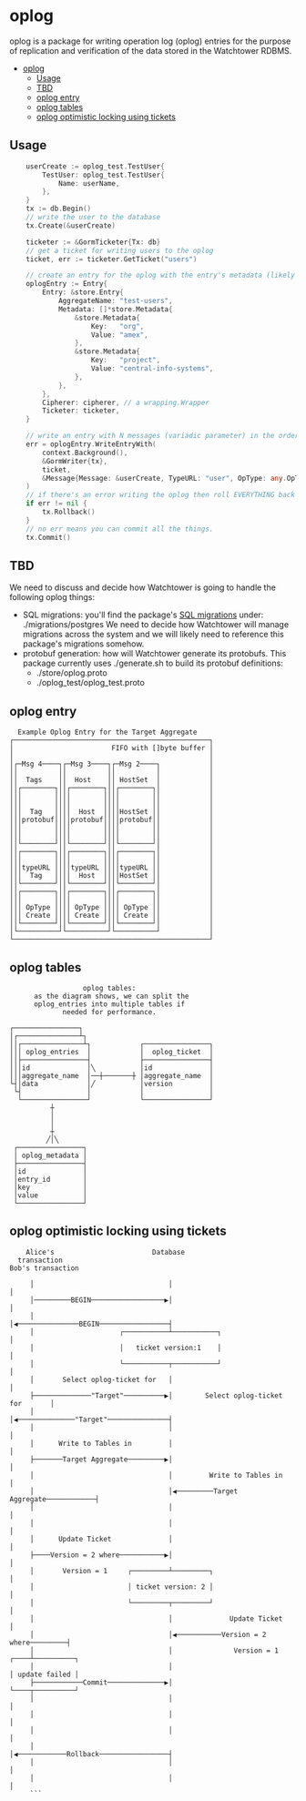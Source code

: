 # oplog 

oplog is a package for writing operation log (oplog) entries for the purpose of replication and verification of the data stored in the Watchtower RDBMS. 

- [oplog](#oplog)
  - [Usage](#usage)
  - [TBD](#tbd)
  - [oplog entry](#oplog-entry)
  - [oplog tables](#oplog-tables)
  - [oplog optimistic locking using tickets](#oplog-optimistic-locking-using-tickets)
## Usage
```go
    userCreate := oplog_test.TestUser{
		TestUser: oplog_test.TestUser{
			Name: userName,
		},
	}
    tx := db.Begin()
    // write the user to the database
    tx.Create(&userCreate)

	ticketer := &GormTicketer{Tx: db}
    // get a ticket for writing users to the oplog
	ticket, err := ticketer.GetTicket("users")

    // create an entry for the oplog with the entry's metadata (likely the entry's Scope)
	oplogEntry := Entry{
		Entry: &store.Entry{
			AggregateName: "test-users",
			Metadata: []*store.Metadata{
				&store.Metadata{
					Key:   "org",
					Value: "amex",
				},
				&store.Metadata{
					Key:   "project",
					Value: "central-info-systems",
				},
			},
		},
		Cipherer: cipherer, // a wrapping.Wrapper
		Ticketer: ticketer, 
	}

    // write an entry with N messages (variadic parameter) in the order they were sent to the database 
	err = oplogEntry.WriteEntryWith(
        context.Background(), 
        &GormWriter{tx}, 
        ticket,
        &Message{Message: &userCreate, TypeURL: "user", OpType: any.OpType_CreateOp},
    )
    // if there's an error writing the oplog then roll EVERYTHING back
    if err != nil {
        tx.Rollback()
    }
    // no err means you can commit all the things.
    tx.Commit()

```
## TBD
We need to discuss and decide how Watchtower is going to handle the following oplog things:

* SQL migrations: you'll find the package's [SQL migrations](https://github.com/golang-migrate/migrate) under: ./migrations/postgres   We need to decide how Watchtower will manage migrations across the system and we will likely need to reference this package's migrations somehow.
* protobuf generation: how will Watchtower generate its protobufs.  This package currently uses ./generate.sh to build its protobuf definitions: 
  * ./store/oplog.proto 
  * ./oplog_test/oplog_test.proto


## oplog entry
```                                            
  Example Oplog Entry for the Target Aggregate      
┌────────────────────────────────────────────────┐  
│                        FIFO with []byte buffer │  
│                                                │  
│┌─Msg 4────┐┌─Msg 3────┐┌─Msg 2────┐            │  
││          ││          ││          │            │  
││  Tags    ││  Host    ││ HostSet  │            │  
││┌────────┐││┌────────┐││┌────────┐│            │  
│││        ││││        ││││        ││            │  
│││        ││││        ││││        ││            │  
│││  Tag   ││││  Host  ││││HostSet ││            │  
│││protobuf││││protobuf││││protobuf││            │  
│││        ││││        ││││        ││            │  
│││        ││││        ││││        ││            │  
││└────────┘││└────────┘││└────────┘│            │  
││┌────────┐││┌────────┐││┌────────┐│            │  
│││        ││││        ││││        ││            │  
│││typeURL ││││typeURL ││││typeURL ││            │  
│││  Tag   ││││  Host  ││││HostSet ││            │  
││└────────┘││└────────┘││└────────┘│            │  
││┌────────┐││┌────────┐││┌────────┐│            │  
│││        ││││        ││││        ││            │  
│││ OpType ││││ OpType ││││ OpType ││            │  
│││ Create ││││ Create ││││ Create ││            │  
││└────────┘││└────────┘││└────────┘│            │  
│└──────────┘└──────────┘└──────────┘            │  
└────────────────────────────────────────────────┘  
```

## oplog tables

```                                                                                             
                  oplog tables:                   
      as the diagram shows, we can split the      
      oplog_entries into multiple tables if       
             needed for performance.              
                                                  
┌────────────────┐                                
│┌───────────────┴┐                               
││┌───────────────┴┐            ┌────────────────┐
│││ oplog_entries  │            │  oplog_ticket  │
││├────────────────┤            ├────────────────┤
│││id              │╲           │id              │
│││aggregate_name  │──┼───────┼ │aggregate_name  │
└┤│data            │╱           │version         │
 └┤                │            │                │
  └────────────────┘            └────────────────┘
          ┼                                       
          │                                       
          │                                       
          ┼                                       
         ╱│╲                                      
 ┌────────────────┐                               
 │ oplog_metadata │                               
 ├────────────────┤                               
 │id              │                               
 │entry_id        │                               
 │key             │                               
 │value           │                               
 └────────────────┘                               
 ```

## oplog optimistic locking using tickets
 ```                                                                                         
     Alice's                        Database                                               
   transaction                                                          Bob's transaction  
                                                                                           
      │                                 │                                      │           
      │─────────BEGIN──────────────────▶│                                      │           
      │                                 │◀───────────────BEGIN─────────────────┤           
      │                     ┌───────────┴───────────┐                          │           
      │                     │   ticket version:1    │                          │           
      │                     └───────────┬───────────┘                          │           
      │       Select oplog-ticket for   │                                      │           
      ├──────────────"Target"──────────▶│        Select oplog-ticket for       │           
      │                                 │◀──────────────"Target"───────────────┤           
      │                                 │                                      │           
      │      Write to Tables in         │                                      │           
      ├───────Target Aggregate─────────▶│                                      │           
      │                                 │         Write to Tables in           │           
      │                                 │◀─────────Target Aggregate────────────┤           
      │                                 │                                      │           
      │                                 │                                      │           
      │      Update Ticket              │                                      │           
      ├────Version = 2 where───────────▶│                                      │           
      │       Version = 1     ┌─────────┴─────────┐                            │           
      │                       │ ticket version: 2 │                            │           
      │                       └─────────┬─────────┘                            │           
      │                                 │              Update Ticket           │           
      │                                 │◀───────────Version = 2 where─────────┤           
      │                                 │               Version = 1       ┌────┴──────────┐
      │                                 │                                 │ update failed │
      ├────────────Commit──────────────▶│                                 └────┬──────────┘
      │                                 │                                      │           
      │                                 │                                      │           
      │                                 │                                      │           
      │                                 │◀────────────Rollback─────────────────┤           
      │                                 │                                      │           
      │                                 │                                      │           
      ```